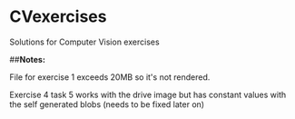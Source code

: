 # CVexercises
Solutions for Computer Vision exercises

##**Notes:** 

File for exercise 1 exceeds 20MB so it's not rendered. 

Exercise 4 task 5 works with the drive image but has constant values with the self generated blobs (needs to be fixed later on)

